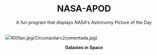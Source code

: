 <div align="center">
  <h1>
    NASA-APOD
  </h1>
</div>
  
<div align="center">
  A fun program that displays NASA's Astronomy Picture of the Day
</div>

<br>

![](https://apod.nasa.gov/apod/image/2503/iss072e574593_DonPetit2048.jpg)1600px.jpg)Circumpolarv2comentada.jpg)

<p align = "center">
  <b>Galaxies in Space</b>
</p>
